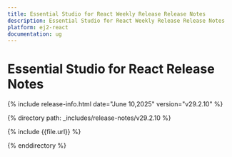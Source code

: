 ```yaml
---
title: Essential Studio for React Weekly Release Release Notes  
description: Essential Studio for React Weekly Release Release Notes  
platform: ej2-react
documentation: ug
---
```


# Essential Studio for React  Release Notes  

{% include release-info.html date="June 10,2025"  version="v29.2.10" %} 

{% directory path: _includes/release-notes/v29.2.10 %}

{% include {{file.url}} %}

{% enddirectory %}